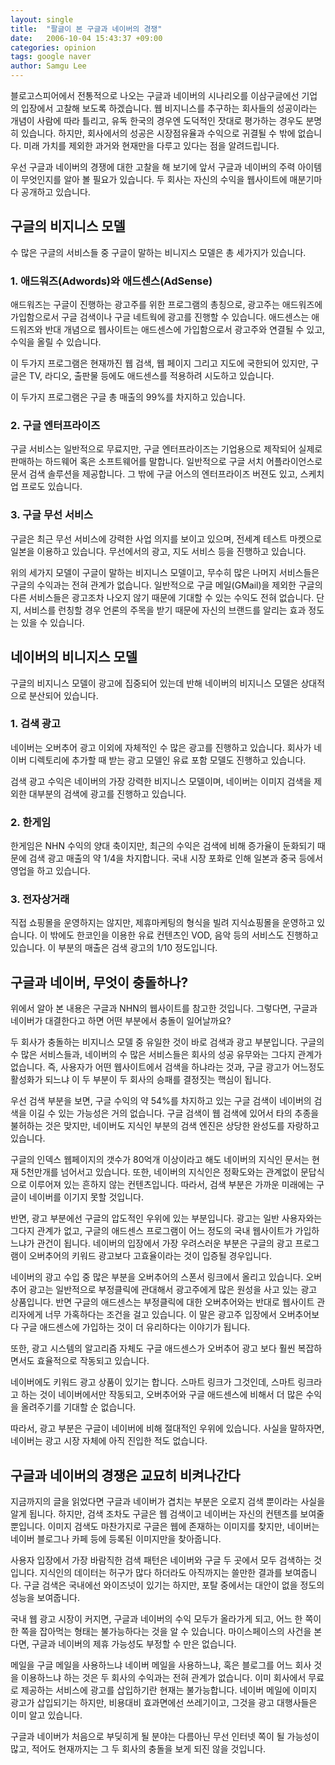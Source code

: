 ```yaml
---
layout: single
title:  "팔글이 본 구글과 네이버의 경쟁"
date:   2006-10-04 15:43:37 +09:00
categories: opinion
tags: google naver
author: Samgu Lee
---
```

블로고스피어에서 전통적으로 나오는 구글과 네이버의 시나리오를 이삼구글에선 기업의 입장에서 고찰해 보도록 하겠습니다. 웹 비지니스를 추구하는 회사들의 성공이라는 개념이 사람에 따라 틀리고, 유독 한국의 경우엔 도덕적인 잣대로 평가하는 경우도 분명히 있습니다. 하지만, 회사에서의 성공은 시장점유율과 수익으로 귀결될 수 밖에 없습니다. 미래 가치를 제외한 과거와 현재만을 다루고 있다는 점을 알려드립니다.

우선 구글과 네이버의 경쟁에 대한 고찰을 해 보기에 앞서 구글과 네이버의 주력 아이템이 무엇인지를 알아 볼 필요가 있습니다. 두 회사는 자신의 수익을 웹사이트에 매분기마다 공개하고 있습니다.

## 구글의 비지니스 모델

수 많은 구글의 서비스들 중 구글이 말하는 비니지스 모델은 총 세가지가 있습니다.

### 1. 애드워즈(Adwords)와 애드센스(AdSense)

애드워즈는 구글이 진행하는 광고주를 위한 프로그램의 총칭으로, 광고주는 애드워즈에 가입함으로서 구글 검색이나 구글 네트웍에 광고를 진행할 수 있습니다. 애드센스는 애드워즈와 반대 개념으로 웹사이트는 애드센스에 가입함으로서 광고주와 연결될 수 있고, 수익을 올릴 수 있습니다.

이 두가지 프로그램은 현재까진 웹 검색, 웹 페이지 그리고 지도에 국한되어 있지만, 구글은 TV, 라디오, 출판물 등에도 애드센스를 적용하려 시도하고 있습니다.

이 두가지 프로그램은 구글 총 매출의 99%를 차지하고 있습니다.

### 2. 구글 엔터프라이즈

구글 서비스는 일반적으로 무료지만, 구글 엔터프라이즈는 기업용으로 제작되어 실제로 판매하는 하드웨어 혹은 소프트웨어를 말합니다. 일반적으로 구글 서치 어플라이언스로 문서 검색 솔루션을 제공합니다. 그 밖에 구글 어스의 엔터프라이즈 버젼도 있고, 스케치업 프로도 있습니다.

### 3. 구글 무선 서비스

구글은 최근 무선 서비스에 강력한 사업 의지를 보이고 있으며, 전세계 테스트 마켓으로 일본을 이용하고 있습니다. 무선에서의 광고, 지도 서비스 등을 진행하고 있습니다.

위의 세가지 모델이 구글이 말하는 비지니스 모델이고, 무수히 많은 나머지 서비스들은 구글의 수익과는 전혀 관계가 없습니다. 일반적으로 구글 메일(GMail)을 제외한 구글의 다른 서비스들은 광고조차 나오지 않기 때문에 기대할 수 있는 수익도 전혀 없습니다. 단지, 서비스를 런칭할 경우 언론의 주목을 받기 때문에 자신의 브랜드를 알리는 효과 정도는 있을 수 있습니다.

## 네이버의 비니지스 모델

구글의 비지니스 모델이 광고에 집중되어 있는데 반해 네이버의 비지니스 모델은 상대적으로 분산되어 있습니다.

### 1. 검색 광고

네이버는 오버추어 광고 이외에 자체적인 수 많은 광고를 진행하고 있습니다. 회사가 네이버 디렉토리에 추가할 때 받는 광고 모델인 유료 포함 모델도 진행하고 있습니다.

검색 광고 수익은 네이버의 가장 강력한 비지니스 모델이며, 네이버는 이미지 검색을 제외한 대부분의 검색에 광고를 진행하고 있습니다.

### 2. 한게임

한게임은 NHN 수익의 양대 축이지만, 최근의 수익은 검색에 비해 증가율이 둔화되기 때문에 검색 광고 매출의 약 1/4을 차지합니다. 국내 시장 포화로 인해 일본과 중국 등에서 영업을 하고 있습니다.

### 3. 전자상거래

직접 쇼핑몰을 운영하지는 않지만, 제휴마케팅의 형식을 빌려 지식쇼핑몰을 운영하고 있습니다. 이 밖에도 한코인을 이용한 유료 컨텐츠인 VOD, 음악 등의 서비스도 진행하고 있습니다. 이 부분의 매출은 검색 광고의 1/10 정도입니다.

## 구글과 네이버, 무엇이 충돌하나?

위에서 알아 본 내용은 구글과 NHN의 웹사이트를 참고한 것입니다. 그렇다면, 구글과 네이버가 대결한다고 하면 어떤 부분에서 충돌이 일어날까요?

두 회사가 충돌하는 비지니스 모델 중 유일한 것이 바로 검색과 광고 부분입니다. 구글의 수 많은 서비스들과, 네이버의 수 많은 서비스들은 회사의 성공 유무와는 그다지 관계가 없습니다. 즉, 사용자가 어떤 웹사이트에서 검색을 하냐라는 것과, 구글 광고가 어느정도 활성화가 되느냐 이 두 부분이 두 회사의 승패를 결정짓는 핵심이 됩니다.

우선 검색 부분을 보면, 구글 수익의 약 54%를 차지하고 있는 구글 검색이 네이버의 검색을 이길 수 있는 가능성은 거의 없습니다. 구글 검색이 웹 검색에 있어서 타의 추종을 불허하는 것은 맞지만, 네이버도 지식인 부분의 검색 엔진은 상당한 완성도를 자랑하고 있습니다.

구글의 인덱스 웹페이지의 갯수가 80억개 이상이라고 해도 네이버의 지식인 문서는 현재 5천만개를 넘어서고 있습니다. 또한, 네이버의 지식인은 정확도와는 관계없이 문답식으로 이루어져 있는 흔하지 않는 컨텐츠입니다. 따라서, 검색 부분은 가까운 미래에는 구글이 네이버를 이기지 못할 것입니다.

반면, 광고 부분에선 구글의 압도적인 우위에 있는 부분입니다. 광고는 일반 사용자와는 그다지 관계가 없고, 구글의 애드센스 프로그램이 어느 정도의 국내 웹사이트가 가입하느냐가 관건이 됩니다. 네이버의 입장에서 가장 우려스러운 부분은 구글의 광고 프로그램이 오버추어의 키워드 광고보다 고효율이라는 것이 입증될 경우입니다.

네이버의 광고 수입 중 많은 부분을 오버추어의 스폰서 링크에서 올리고 있습니다. 오버추어 광고는 일반적으로 부정클릭에 관대해서 광고주에게 많은 원성을 사고 있는 광고 상품입니다. 반면 구글의 애드센스는 부정클릭에 대한 오버추어와는 반대로 웹사이트 관리자에게 너무 가혹하다는 조건을 걸고 있습니다. 이 말은 광고주 입장에서 오버추어보다 구글 애드센스에 가입하는 것이 더 유리하다는 이야기가 됩니다.

또한, 광고 시스템의 알고리즘 자체도 구글 애드센스가 오버추어 광고 보다 훨씬 복잡하면서도 효율적으로 작동되고 있습니다.

네이버에도 키워드 광고 상품이 있기는 합니다. 스마트 링크가 그것인데, 스마트 링크라고 하는 것이 네이버에서만 작동되고, 오버추어와 구글 애드센스에 비해서 더 많은 수익을 올려주기를 기대할 순 없습니다.

따라서, 광고 부분은 구글이 네이버에 비해 절대적인 우위에 있습니다. 사실을 말하자면, 네이버는 광고 시장 자체에 아직 진입한 적도 없습니다.

## 구글과 네이버의 경쟁은 교묘히 비켜나간다

지금까지의 글을 읽었다면 구글과 네이버가 겹치는 부분은 오로지 검색 뿐이라는 사실을 알게 됩니다. 하지만, 검색 조차도 구글은 웹 검색이고 네이버는 자신의 컨텐츠를 보여줄 뿐입니다. 이미지 검색도 마찬가지로 구글은 웹에 존재하는 이미지를 찾지만, 네이버는 네이버 블로그나 카페 등에 등록된 이미지만을 찾아줍니다.

사용자 입장에서 가장 바람직한 검색 패턴은 네이버와 구글 두 곳에서 모두 검색하는 것입니다. 지식인의 데이터는 허구가 많다 하더라도 아직까지는 쓸만한 결과를 보여줍니다. 구글 검색은 국내에선 와이즈넛이 있기는 하지만, 포탈 중에서는 대안이 없을 정도의 성능을 보여줍니다.

국내 웹 광고 시장이 커지면, 구글과 네이버의 수익 모두가 올라가게 되고, 어느 한 쪽이 한 쪽을 잡아먹는 형태는 불가능하다는 것을 알 수 있습니다. 마이스페이스의 사건을 본다면, 구글과 네이버의 제휴 가능성도 부정할 수 만은 없습니다.

메일을 구글 메일을 사용하느냐 네이버 메일을 사용하느냐, 혹은 블로그를 어느 회사 것을 이용하느냐 하는 것은 두 회사의 수익과는 전혀 관계가 없습니다. 이미 회사에서 무료로 제공하는 서비스에 광고를 삽입하기란 현재는 불가능합니다. 네이버 메일에 이미지 광고가 삽입되기는 하지만, 비용대비 효과면에선 쓰레기이고, 그것을 광고 대행사들은 이미 알고 있습니다.

구글과 네이버가 처음으로 부딪히게 될 분야는 다름아닌 무선 인터넷 쪽이 될 가능성이 많고, 적어도 현재까지는 그 두 회사의 충돌을 보게 되진 않을 것입니다.
